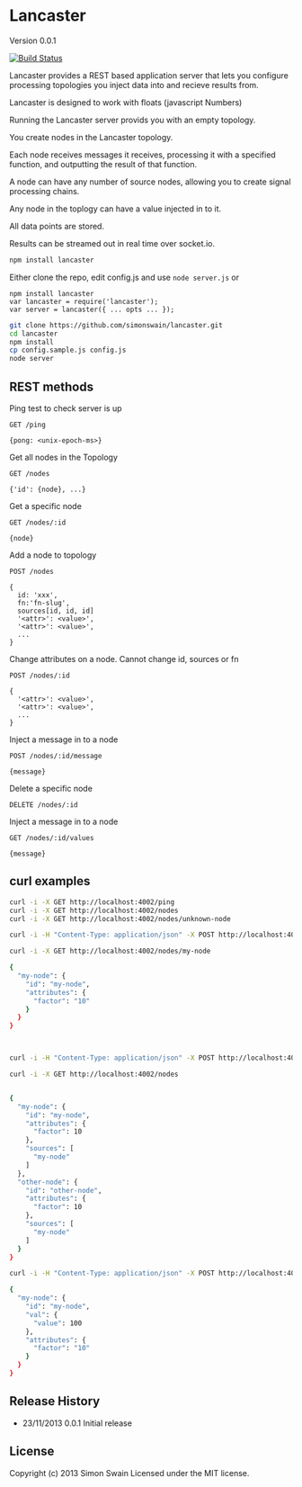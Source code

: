# Lancaster

Version 0.0.1

[![Build Status](https://travis-ci.org/simonswain/lancaster.png)](https://travis-ci.org/simonswain/lancaster)

Lancaster provides a REST based application server that lets you
configure processing topologies you inject data into and recieve
results from. 

Lancaster is designed to work with floats (javascript Numbers)

Running the Lancaster server provids you with an empty topology. 

You create nodes in the Lancaster topology.

Each node receives messages it receives, processing it with a
specified function, and outputting the result of that function.

A node can have any number of source nodes, allowing you to create signal processing chains.

Any node in the toplogy can have a value injected in to it.

All data points are stored. 

Results can be streamed out in real time over socket.io.

```bash
npm install lancaster
```

Either clone the repo, edit config.js and use `node server.js` or

```
npm install lancaster
var lancaster = require('lancaster');
var server = lancaster({ ... opts ... });
```

```bash
git clone https://github.com/simonswain/lancaster.git
cd lancaster
npm install
cp config.sample.js config.js
node server
```

## REST methods

Ping test to check server is up
```
GET /ping

{pong: <unix-epoch-ms>}
```


Get all nodes in the Topology
```
GET /nodes

{'id': {node}, ...}
```


Get a specific node
```
GET /nodes/:id

{node}
```


Add a node to topology
```
POST /nodes

{
  id: 'xxx', 
  fn:'fn-slug', 
  sources[id, id, id]
  '<attr>': <value>',
  '<attr>': <value>',
  ...
}
```


Change attributes on a node. Cannot change id, sources or fn
```
POST /nodes/:id

{
  '<attr>': <value>',
  '<attr>': <value>',
  ...
}
```

Inject a message in to a node
```
POST /nodes/:id/message
     
{message}
```

Delete a specific node
```
DELETE /nodes/:id
```


Inject a message in to a node
```
GET /nodes/:id/values
     
{message}
```

## curl examples

```bash
curl -i -X GET http://localhost:4002/ping
curl -i -X GET http://localhost:4002/nodes
curl -i -X GET http://localhost:4002/nodes/unknown-node

curl -i -H "Content-Type: application/json" -X POST http://localhost:4002/nodes/ -d '{"id":"my-node", "fn":"multiply","factor":10}'

curl -i -X GET http://localhost:4002/nodes/my-node

{
  "my-node": {
    "id": "my-node",
    "attributes": {
      "factor": "10"
    }
  }
}



curl -i -H "Content-Type: application/json" -X POST http://localhost:4002/nodes/ -d '{"id":"other-node", "fn":"multiply","factor":10, "sources":["my-node"]}'

curl -i -X GET http://localhost:4002/nodes


{
  "my-node": {
    "id": "my-node",
    "attributes": {
      "factor": 10
    },
    "sources": [
      "my-node"
    ]
  },
  "other-node": {
    "id": "other-node",
    "attributes": {
      "factor": 10
    },
    "sources": [
      "my-node"
    ]
  }
}

curl -i -H "Content-Type: application/json" -X POST http://localhost:4002/nodes/my-node/message -d '{"value":100}'

{
  "my-node": {
    "id": "my-node",
    "val": {
      "value": 100
    },
    "attributes": {
      "factor": "10"
    }
  }
}

```





## Release History

* 23/11/2013 0.0.1 Initial release

## License
Copyright (c) 2013 Simon Swain
Licensed under the MIT license.
